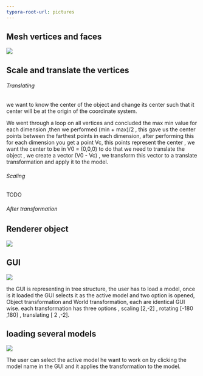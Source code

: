 ```yaml
---
typora-root-url: pictures
---
```


## Mesh vertices and faces

![](/face_vertices.png)

## Scale and translate the vertices

###### Translating 

we want to know the center of the object and change its center such that it center will be at the origin of the coordinate system.

We went through a loop on all vertices and concluded the max min value for each dimension ,then we performed  (min + max)/2 , this gave us the center points between the farthest points in each dimension, after performing this for each dimension you get a point Vc,  this points represent the center , we want the center to be in V0 = (0,0,0) to do that we need to translate  the object , we create a vector (V0 - Vc) , we transform this vector to a translate transformation and apply it to the model.



###### Scaling

TODO



###### After transformation



## Renderer object

![](/MeshViewer_iS4iIydhX6.png)

## GUI

![](/MeshViewer_xPrJFAXWU0.png)



the GUI is representing in tree structure, the user has to load a model, once is it loaded the GUI selects it as the active model and two option is opened, Object transformation and World transformation, each are identical GUI wise. each transformation has three options , scaling [2,-2] , rotating [-180 ,180] , translating [ 2 ,-2].

## loading several models

![](/MeshViewer_yc7mqGrOlJ.png)

The user can select the active model he want to work on by clicking the model name in the GUI and it applies  the transformation to the model.